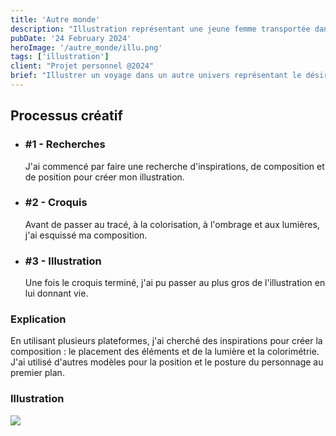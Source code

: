 ```yaml
---
title: 'Autre monde'
description: "Illustration représentant une jeune femme transportée dans un monde fantaisiste et coloré."
pubDate: '24 February 2024'
heroImage: '/autre_monde/illu.png'
tags: ['illustration']
client: "Projet personnel @2024"
brief: "Illustrer un voyage dans un autre univers représentant le désir d'escapade et de magie de l'auteure."
---
```


<article class="flex flex-col w-full py-7 px-10 my-6 gap-5 text-clrWhite bg-secondaryNeutral rounded-xl">
    <h2 class="font-cormorantInfant text-3xl">Processus créatif</h2>
    <ul class="grid grid-cols-1 gap-4 lg:gap-0 lg:grid-cols-4 w-full">
        <li class="flex flex-col lg:px-5 gap-2 lg:gap-1">
            <h3 class="text-lg">#1 - Recherches</h3>
            <p>J'ai commencé par faire une recherche d'inspirations, de composition et de position pour créer mon illustration.</p>
        </li>
        <li class="flex flex-col lg:px-5 gap-2 lg:gap-1">
            <h3 class="text-lg">#2 - Croquis</h3>
            <p>Avant de passer au tracé, à la colorisation, à l'ombrage et aux lumières, j'ai esquissé ma composition.</p>
        </li>
        <li class="flex flex-col lg:px-5 gap-2 lg:gap-1">
            <h3 class="text-lg">#3 - Illustration</h3>
            <p>Une fois le croquis terminé, j'ai pu passer au plus gros de l'illustration en lui donnant vie.</p>
        </li>
    </ul>
</article>

### **Explication**
En utilisant plusieurs plateformes, j'ai cherché des inspirations pour créer la composition : le placement des éléments et de la lumière et la colorimétrie. J'ai utilisé d'autres modèles pour la position et le posture du personnage au premier plan.

### **Illustration**
<section class="flex w-full justify-center">
    <img class="w-1/2" src="/autre_monde/illu.png"/>
</section>